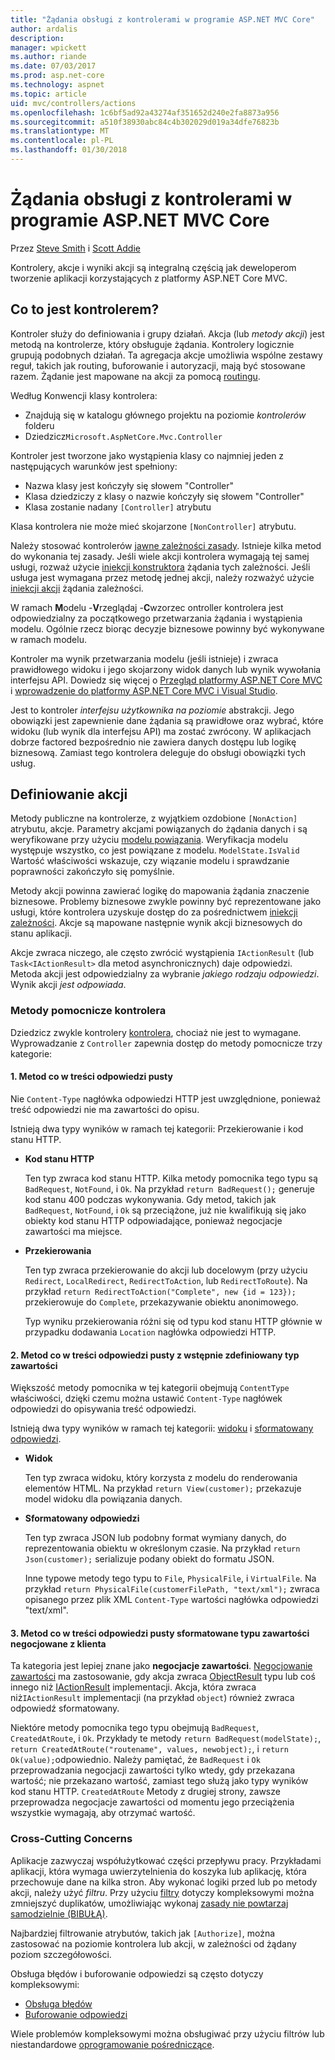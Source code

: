 ```yaml
---
title: "Żądania obsługi z kontrolerami w programie ASP.NET MVC Core"
author: ardalis
description: 
manager: wpickett
ms.author: riande
ms.date: 07/03/2017
ms.prod: asp.net-core
ms.technology: aspnet
ms.topic: article
uid: mvc/controllers/actions
ms.openlocfilehash: 1c6bf5ad92a43274af351652d240e2fa8873a956
ms.sourcegitcommit: a510f38930abc84c4b302029d019a34dfe76823b
ms.translationtype: MT
ms.contentlocale: pl-PL
ms.lasthandoff: 01/30/2018
---
```

# <a name="handling-requests-with-controllers-in-aspnet-core-mvc"></a>Żądania obsługi z kontrolerami w programie ASP.NET MVC Core

Przez [Steve Smith](https://ardalis.com/) i [Scott Addie](https://github.com/scottaddie)

Kontrolery, akcje i wyniki akcji są integralną częścią jak deweloperom tworzenie aplikacji korzystających z platformy ASP.NET Core MVC.

## <a name="what-is-a-controller"></a>Co to jest kontrolerem?

Kontroler służy do definiowania i grupy działań. Akcja (lub *metody akcji*) jest metodą na kontrolerze, który obsługuje żądania. Kontrolery logicznie grupują podobnych działań. Ta agregacja akcje umożliwia wspólne zestawy reguł, takich jak routing, buforowanie i autoryzacji, mają być stosowane razem. Żądanie jest mapowane na akcji za pomocą [routingu](xref:mvc/controllers/routing).

Według Konwencji klasy kontrolera:
* Znajdują się w katalogu głównego projektu na poziomie *kontrolerów* folderu
* Dziedzicz`Microsoft.AspNetCore.Mvc.Controller`

Kontroler jest tworzone jako wystąpienia klasy co najmniej jeden z następujących warunków jest spełniony:
* Nazwa klasy jest kończyły się słowem "Controller"
* Klasa dziedziczy z klasy o nazwie kończyły się słowem "Controller"
* Klasa zostanie nadany `[Controller]` atrybutu

Klasa kontrolera nie może mieć skojarzone `[NonController]` atrybutu.

Należy stosować kontrolerów [jawne zależności zasady](http://deviq.com/explicit-dependencies-principle/). Istnieje kilka metod do wykonania tej zasady. Jeśli wiele akcji kontrolera wymagają tej samej usługi, rozważ użycie [iniekcji konstruktora](xref:mvc/controllers/dependency-injection#constructor-injection) żądania tych zależności. Jeśli usługa jest wymagana przez metodę jednej akcji, należy rozważyć użycie [iniekcji akcji](xref:mvc/controllers/dependency-injection#action-injection-with-fromservices) żądania zależności.

W ramach **M**odelu -**V**rzeglądaj -**C**wzorzec ontroller kontrolera jest odpowiedzialny za początkowego przetwarzania żądania i wystąpienia modelu. Ogólnie rzecz biorąc decyzje biznesowe powinny być wykonywane w ramach modelu.

Kontroler ma wynik przetwarzania modelu (jeśli istnieje) i zwraca prawidłowego widoku i jego skojarzony widok danych lub wynik wywołania interfejsu API. Dowiedz się więcej o [Przegląd platformy ASP.NET Core MVC](xref:mvc/overview) i [wprowadzenie do platformy ASP.NET Core MVC i Visual Studio](xref:tutorials/first-mvc-app/start-mvc).

Jest to kontroler *interfejsu użytkownika na poziomie* abstrakcji. Jego obowiązki jest zapewnienie dane żądania są prawidłowe oraz wybrać, które widoku (lub wynik dla interfejsu API) ma zostać zwrócony. W aplikacjach dobrze factored bezpośrednio nie zawiera danych dostępu lub logikę biznesową. Zamiast tego kontrolera deleguje do obsługi obowiązki tych usług.

## <a name="defining-actions"></a>Definiowanie akcji

Metody publiczne na kontrolerze, z wyjątkiem ozdobione `[NonAction]` atrybutu, akcje. Parametry akcjami powiązanych do żądania danych i są weryfikowane przy użyciu [modelu powiązania](xref:mvc/models/model-binding). Weryfikacja modelu występuje wszystko, co jest powiązane z modelu. `ModelState.IsValid` Wartość właściwości wskazuje, czy wiązanie modelu i sprawdzanie poprawności zakończyło się pomyślnie.

Metody akcji powinna zawierać logikę do mapowania żądania znaczenie biznesowe. Problemy biznesowe zwykle powinny być reprezentowane jako usługi, które kontrolera uzyskuje dostęp do za pośrednictwem [iniekcji zależności](xref:mvc/controllers/dependency-injection). Akcje są mapowane następnie wynik akcji biznesowych do stanu aplikacji.

Akcje zwraca niczego, ale często zwrócić wystąpienia `IActionResult` (lub `Task<IActionResult>` dla metod asynchronicznych) daje odpowiedzi. Metoda akcji jest odpowiedzialny za wybranie *jakiego rodzaju odpowiedzi*. Wynik akcji *jest odpowiada*.

### <a name="controller-helper-methods"></a>Metody pomocnicze kontrolera

Dziedzicz zwykle kontrolery [kontrolera](https://docs.microsoft.com/aspnet/core/api/microsoft.aspnetcore.mvc.controller), chociaż nie jest to wymagane. Wyprowadzanie z `Controller` zapewnia dostęp do metody pomocnicze trzy kategorie:

#### <a name="1-methods-resulting-in-an-empty-response-body"></a>1. Metod co w treści odpowiedzi pusty

Nie `Content-Type` nagłówka odpowiedzi HTTP jest uwzględnione, ponieważ treść odpowiedzi nie ma zawartości do opisu.

Istnieją dwa typy wyników w ramach tej kategorii: Przekierowanie i kod stanu HTTP.

* **Kod stanu HTTP**

    Ten typ zwraca kod stanu HTTP. Kilka metody pomocnika tego typu są `BadRequest`, `NotFound`, i `Ok`. Na przykład `return BadRequest();` generuje kod stanu 400 podczas wykonywania. Gdy metod, takich jak `BadRequest`, `NotFound`, i `Ok` są przeciążone, już nie kwalifikują się jako obiekty kod stanu HTTP odpowiadające, ponieważ negocjacje zawartości ma miejsce.

* **Przekierowania**

    Ten typ zwraca przekierowanie do akcji lub docelowym (przy użyciu `Redirect`, `LocalRedirect`, `RedirectToAction`, lub `RedirectToRoute`). Na przykład `return RedirectToAction("Complete", new {id = 123});` przekierowuje do `Complete`, przekazywanie obiektu anonimowego.

    Typ wyniku przekierowania różni się od typu kod stanu HTTP głównie w przypadku dodawania `Location` nagłówka odpowiedzi HTTP.

#### <a name="2-methods-resulting-in-a-non-empty-response-body-with-a-predefined-content-type"></a>2. Metod co w treści odpowiedzi pusty z wstępnie zdefiniowany typ zawartości

Większość metody pomocnika w tej kategorii obejmują `ContentType` właściwości, dzięki czemu można ustawić `Content-Type` nagłówek odpowiedzi do opisywania treść odpowiedzi.

Istnieją dwa typy wyników w ramach tej kategorii: [widoku](xref:mvc/views/overview) i [sformatowany odpowiedzi](xref:mvc/models/formatting).

* **Widok**

    Ten typ zwraca widoku, który korzysta z modelu do renderowania elementów HTML. Na przykład `return View(customer);` przekazuje model widoku dla powiązania danych.

* **Sformatowany odpowiedzi**

    Ten typ zwraca JSON lub podobny format wymiany danych, do reprezentowania obiektu w określonym czasie. Na przykład `return Json(customer);` serializuje podany obiekt do formatu JSON.
    
    Inne typowe metody tego typu to `File`, `PhysicalFile`, i `VirtualFile`. Na przykład `return PhysicalFile(customerFilePath, "text/xml");` zwraca opisanego przez plik XML `Content-Type` wartości nagłówka odpowiedzi "text/xml".

#### <a name="3-methods-resulting-in-a-non-empty-response-body-formatted-in-a-content-type-negotiated-with-the-client"></a>3. Metod co w treści odpowiedzi pusty sformatowane typu zawartości negocjowane z klienta

Ta kategoria jest lepiej znane jako **negocjacje zawartości**. [Negocjowanie zawartości](xref:mvc/models/formatting#content-negotiation) ma zastosowanie, gdy akcja zwraca [ObjectResult](https://docs.microsoft.com/aspnet/core/api/microsoft.aspnetcore.mvc.objectresult) typu lub coś innego niż [IActionResult](https://docs.microsoft.com/aspnet/core/api/microsoft.aspnetcore.mvc.iactionresult) implementacji. Akcja, która zwraca niż`IActionResult` implementacji (na przykład `object`) również zwraca odpowiedź sformatowany.

Niektóre metody pomocnika tego typu obejmują `BadRequest`, `CreatedAtRoute`, i `Ok`. Przykłady te metody `return BadRequest(modelState);`, `return CreatedAtRoute("routename", values, newobject);`, i `return Ok(value);`odpowiednio. Należy pamiętać, że `BadRequest` i `Ok` przeprowadzania negocjacji zawartości tylko wtedy, gdy przekazana wartość; nie przekazano wartość, zamiast tego służą jako typy wyników kod stanu HTTP. `CreatedAtRoute` Metody z drugiej strony, zawsze przeprowadza negocjacje zawartości od momentu jego przeciążenia wszystkie wymagają, aby otrzymać wartość.

### <a name="cross-cutting-concerns"></a>Cross-Cutting Concerns

Aplikacje zazwyczaj współużytkować części przepływu pracy. Przykładami aplikacji, która wymaga uwierzytelnienia do koszyka lub aplikację, która przechowuje dane na kilka stron. Aby wykonać logiki przed lub po metody akcji, należy użyć *filtru*. Przy użyciu [filtry](xref:mvc/controllers/filters) dotyczy kompleksowymi można zmniejszyć duplikatów, umożliwiając wykonaj [zasady nie powtarzaj samodzielnie (BIBUŁĄ)](http://deviq.com/don-t-repeat-yourself/).

Najbardziej filtrowanie atrybutów, takich jak `[Authorize]`, można zastosować na poziomie kontrolera lub akcji, w zależności od żądany poziom szczegółowości.

Obsługa błędów i buforowanie odpowiedzi są często dotyczy kompleksowymi:
   * [Obsługa błędów](xref:mvc/controllers/filters#exception-filters)
   * [Buforowanie odpowiedzi](xref:performance/caching/response)

Wiele problemów kompleksowymi można obsługiwać przy użyciu filtrów lub niestandardowe [oprogramowanie pośredniczące](xref:fundamentals/middleware).
